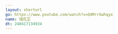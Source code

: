 ```yaml
---
layout: shorturl
go: https://www.youtube.com/watch?v=Q4MrrGwhqyo
name: 惜花芷
dt: 240417134934
---
```

